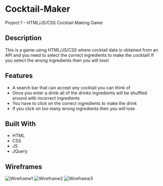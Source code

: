 # Cocktail-Maker
Project 1 - HTML/JS/CSS Cocktail Making Game

## Description
This is a game using HTML/JS/CSS where cocktail data is obtained from an API and you need to select the correct ingredients to make the cocktail! If you select the wrong ingredients then you will lose!

## Features
* A search bar that can accept any cocktail you can think of
* Once you enter a drink all of the drinks ingredients will be shuffled around with incorrect ingredients
* You have to click on the correct ingredients to make the drink
* If you click on too many wrong ingredients then you will lose

## Built With
* HTML
* CSS
* JS
* JQuery

## Wireframes

![Wireframe1](https://i.imgur.com/ZiZtyPL.png)
![Wireframe2](https://i.imgur.com/xkg5xiN.png)
![Wireframe3](https://i.imgur.com/HpnHVJL.png)
